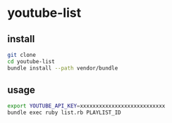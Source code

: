 # youtube-list

## install

```bash
git clone 
cd youtube-list
bundle install --path vendor/bundle
```

## usage

```bash
export YOUTUBE_API_KEY=xxxxxxxxxxxxxxxxxxxxxxxxxxx
bundle exec ruby list.rb PLAYLIST_ID
```
